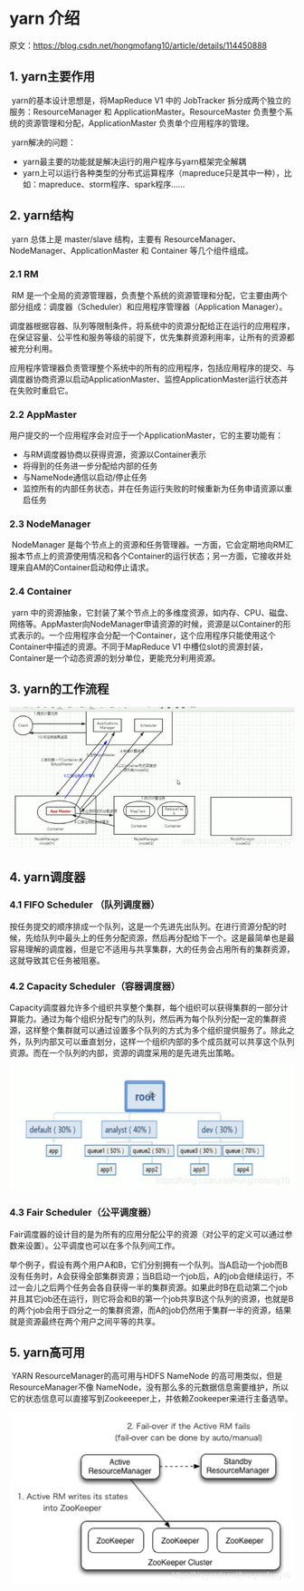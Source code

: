 # yarn 介绍

原文：https://blog.csdn.net/hongmofang10/article/details/114450888



## 1. yarn主要作用

​        yarn的基本设计思想是，将MapReduce V1 中的 JobTracker 拆分成两个独立的服务：ResourceManager 和 ApplicationMaster。ResourceMaster 负责整个系统的资源管理和分配，ApplicationMaster 负责单个应用程序的管理。

​        yarn解决的问题：

* yarn最主要的功能就是解决运行的用户程序与yarn框架完全解耦
* yarn上可以运行各种类型的分布式运算程序（mapreduce只是其中一种），比如：mapreduce、storm程序、spark程序……

## 2. yarn结构

​        yarn 总体上是 master/slave 结构，主要有 ResourceManager、NodeManager、ApplicationMaster 和 Container 等几个组件组成。

### 2.1 RM

​        RM 是一个全局的资源管理器，负责整个系统的资源管理和分配，它主要由两个部分组成：调度器（Scheduler）和应用程序管理器（Application Manager）。

​        调度器根据容器、队列等限制条件，将系统中的资源分配给正在运行的应用程序，在保证容量、公平性和服务等级的前提下，优先集群资源利用率，让所有的资源都被充分利用。

​        应用程序管理器负责管理整个系统中的所有的应用程序，包括应用程序的提交、与调度器协商资源以启动ApplicationMaster、监控ApplicationMaster运行状态并在失败时重启它。

### 2.2 AppMaster

​        用户提交的一个应用程序会对应于一个ApplicationMaster，它的主要功能有：

* 与RM调度器协商以获得资源，资源以Container表示
* 将得到的任务进一步分配给内部的任务
* 与NameNode通信以启动/停止任务
* 监控所有的内部任务状态，并在任务运行失败的时候重新为任务申请资源以重启任务

### 2.3 NodeManager

​         NodeManager 是每个节点上的资源和任务管理器。一方面，它会定期地向RM汇报本节点上的资源使用情况和各个Container的运行状态；另一方面，它接收并处理来自AM的Container启动和停止请求。

### 2.4 Container

​        yarn 中的资源抽象，它封装了某个节点上的多维度资源，如内存、CPU、磁盘、网络等。AppMaster向NodeManager申请资源的时候，资源是以Container的形式表示的。一个应用程序会分配一个Container，这个应用程序只能使用这个Container中描述的资源。不同于MapReduce V1 中槽位slot的资源封装，Container是一个动态资源的划分单位，更能充分利用资源。

## 3. yarn的工作流程

![1](./images/yarn_introduce/1.png)

## 4. yarn调度器

### 4.1 FIFO Scheduler （队列调度器）

​        按任务提交的顺序排成一个队列，这是一个先进先出队列。在进行资源分配的时候，先给队列中最头上的任务分配资源，然后再分配给下一个。这是最简单也是最容易理解的调度器，但是它不适用与共享集群，大的任务会占用所有的集群资源，这就导致其它任务被阻塞。

### 4.2 Capacity Scheduler（容器调度器）

​        Capacity调度器允许多个组织共享整个集群，每个组织可以获得集群的一部分计算能力。通过为每个组织分配专门的队列，然后再为每个队列分配一定的集群资源，这样整个集群就可以通过设置多个队列的方式为多个组织提供服务了。除此之外，队列内部又可以垂直划分，这样一个组织内部的多个成员就可以共享这个队列资源。而在一个队列的内部，资源的调度采用的是先进先出策略。

![2](./images/yarn_introduce/2.png)

### 4.3 Fair Scheduler（公平调度器）

​        Fair调度器的设计目的是为所有的应用分配公平的资源（对公平的定义可以通过参数来设置）。公平调度也可以在多个队列间工作。

​        举个例子，假设有两个用户A和B，它们分别拥有一个队列。当A启动一个job而B没有任务时，A会获得全部集群资源；当B启动一个job后，A的job会继续运行，不过一会儿之后两个任务会各自获得一半的集群资源。如果此时B在启动第二个job并且其它job还在运行，则它将会和B的第一个job共享B这个队列的资源，也就是B的两个job会用于四分之一的集群资源，而A的job仍然用于集群一半的资源，结果就是资源最终在两个用户之间平等的共享。

## 5. yarn高可用

​        YARN ResourceManager的高可用与HDFS NameNode 的高可用类似，但是 ResourceManager不像 NameNode，没有那么多的元数据信息需要维护，所以它的状态信息可以直接写到Zookeeeper上，并依赖Zookeeper来进行主备选举。

![3](./images/yarn_introduce/3.png)